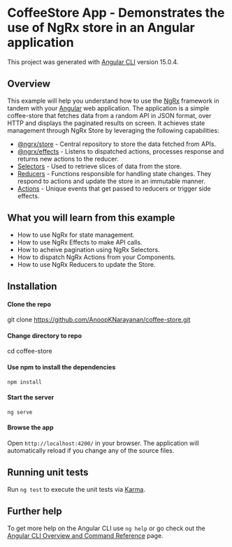 # CoffeeStore App - Demonstrates the use of NgRx store in an Angular application

This project was generated with [Angular CLI](https://github.com/angular/angular-cli) version 15.0.4.

## Overview

This example will help you understand how to use the [NgRx](https://ngrx.io/) framework in tandem with your [Angular](https://angular.io/) web application. The application is a simple coffee-store that fetches data from a random API in JSON format, over HTTP and displays the paginated results on screen. It achieves state management through NgRx Store by leveraging the following capabilities:

* [@ngrx/store](https://ngrx.io/guide/store) - Central repository to store the data fetched from APIs.
* [@ngrx/effects](https://ngrx.io/guide/effects) - Listens to dispatched actions, processes response and returns new actions to the reducer.
* [Selectors](https://ngrx.io/guide/store/selectors) - Used to retrieve slices of data from the store.
* [Reducers](https://ngrx.io/guide/store/reducers) - Functions responsible for handling state changes. They respond to actions and update the store in an immutable manner.
* [Actions](https://ngrx.io/guide/store/actions) - Unique events that get passed to reducers or trigger side effects.

## What you will learn from this example

* How to use NgRx for state management.
* How to use NgRx Effects to make API calls.
* How to acheive pagination using NgRx Selectors.
* How to dispatch NgRx Actions from your Components.
* How to use NgRx Reducers to update the Store.

## Installation

#### Clone the repo
git clone https://github.com/AnoopKNarayanan/coffee-store.git

#### Change directory to repo
cd coffee-store

#### Use npm to install the dependencies
`npm install`

#### Start the server
`ng serve`

#### Browse the app
Open `http://localhost:4200/` in your browser. The application will automatically reload if you change any of the source files.

## Running unit tests

Run `ng test` to execute the unit tests via [Karma](https://karma-runner.github.io).

## Further help

To get more help on the Angular CLI use `ng help` or go check out the [Angular CLI Overview and Command Reference](https://angular.io/cli) page.
